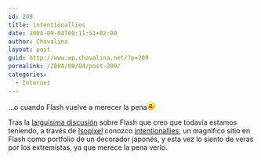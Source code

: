 ```yaml
---
id: 209
title: intentionallies
date: 2004-09-04T00:11:51+02:00
author: Chavalina
layout: post
guid: http://www.wp.chavalina.net/?p=209
permalink: /2004/09/04/post-209/
categories:
  - Internet
---
```

&#8230;o cuando Flash vuelve a merecer la pena![emo](/imagenes/emoticonos/risa.gif) 

Tras la <a href="http://www.chavalina.net/comentar.php?idpost=201" target=&prime;_blank&prime;>largu&iacute;sima discusi&oacute;n</a> sobre Flash que creo que todav&iacute;a estamos teniendo, a trav&eacute;s de <a href="http://www.isopixel.net/archives/001959.html" target="_blank">Isopixel</a> conozco <a href="http://www.intentionallies.co.jp/" target="_blank">intentionallies</a>, un magnifico sitio en Flash como portfolio de un decorador japon&eacute;s, y esta vez lo siento de veras por los extremistas, ya que merece la pena verlo.